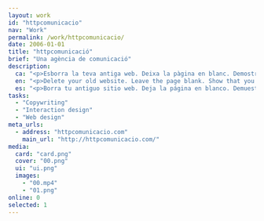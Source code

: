 ```yaml
---
layout: work
id: "httpcomunicacio"
nav: "Work"
permalink: /work/httpcomunicacio/
date: 2006-01-01
title: "httpcomunicació"
brief: "Una agència de comunicació"
description:
  ca: "<p>Esborra la teva antiga web. Deixa la pàgina en blanc. Demostra que ets una agència de comunicació.</p><p>Aquesta petita peça va ser premiada amb un Sol de Plata, un Laus i un ADCE Gold entre 2006 i 2007.</p>"
  en: "<p>Delete your old website. Leave the page blank. Show that you are a communication agency.</p><p>This little piece was awarded one <em>Sol de Plata</em>, one Laus and one ADCE Gold between 2006 and 2007.</p>"
  es: "<p>Borra tu antiguo sitio web. Deja la página en blanco. Demuestra que eres una agencia de comunicación.</p><p>Esta pequeña pieza fue premiada con un Sol de Plata, un Laus y un ADCE Gold entre 2006 y 2007.</p>"
tasks:
  - "Copywriting"
  - "Interaction design"
  - "Web design"
meta_urls:
  - address: "httpcomunicacio.com"
    main_url: "http://httpcomunicacio.com/"
media:
  card: "card.png"
  cover: "00.png"
  ui: "ui.png"
  images:
    - "00.mp4"
    - "01.png"
online: 0
selected: 1
---
```

